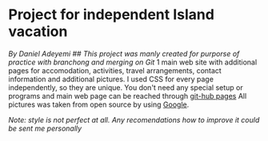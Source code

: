 # Project for independent Island vacation 
*By Daniel Adeyemi*
*## This project was manly created for purporse of practice with branchong and merging on Git*
1 main web site with additional pages for accomodation, activities, travel arrangements, contact information and additional pictures. I used CSS for every page independently, so they are unique. You don't need any special setup or programs and main web page can be reached through [git-hub pages](https://danieladeyemi.github.io/Island-project/) 
All pictures was taken from open source by using [Google](google.com).

*Note: style is not perfect at all. Any recomendations how to improve it could be sent me personally*


